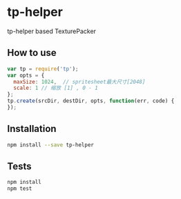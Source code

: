 # tp-helper
tp-helper based TexturePacker

## How to use
```js
var tp = require('tp');
var opts = {
  maxSize: 1024,  // spritesheet最大尺寸[2048]
  scale: 1 // 缩放 [1] , 0 - 1
};
tp.create(srcDir, destDir, opts, function(err, code) {
});
```

## Installation
```sh
npm install --save tp-helper
```

## Tests
```sh
npm install
npm test
```